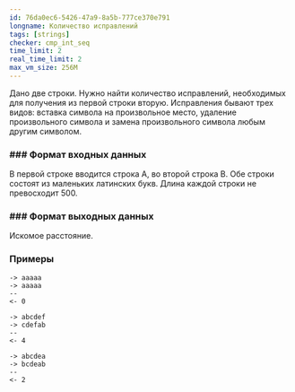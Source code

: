 ```yaml
---
id: 76da0ec6-5426-47a9-8a5b-777ce370e791
longname: Количество исправлений
tags: [strings]
checker: cmp_int_seq
time_limit: 2
real_time_limit: 2
max_vm_size: 256M
---
```


Дано две строки. Нужно найти количество исправлений, необходимых для получения из первой строки вторую. Исправления бывают трех видов: вставка символа на произвольное место, удаление произвольного символа и замена произвольного символа любым другим символом.

### ### Формат входных данных

В первой строке вводится строка A, во второй строка B. Обе строки состоят из маленьких латинских букв.
Длина каждой строки не превосходит 500.

### ### Формат выходных данных

Искомое расстояние.

### Примеры

```
-> aaaaa
-> aaaaa
--
<- 0
```

```
-> abcdef
-> cdefab
--
<- 4
```

```
-> abcdea
-> bcdeab
--
<- 2
```
